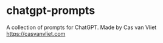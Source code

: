 # chatgpt-prompts
A collection of prompts for ChatGPT.
Made by Cas van Vliet 
https://casvanvliet.com

